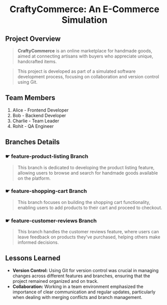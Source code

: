 <h1 align="center">CraftyCommerce: An E-Commerce Simulation</h1>

## Project Overview
> **CraftyCommerce** is an online marketplace for handmade goods, aimed at connecting artisans with buyers who appreciate unique, handcrafted items.

> This project is developed as part of a simulated software development process, focusing on collaboration and version control using Git.

## Team Members
1. Alice - Frontend Developer
2. Bob - Backend Developer
3. Charlie - Team Leader
4. Rohit - QA Engineer

## Branches Details

### &#9755; feature-product-listing Branch
> This branch is dedicated to developing the product listing feature, allowing users to browse and search for handmade goods available on the platform.

### &#9755; feature-shopping-cart Branch
> This branch focuses on building the shopping cart functionality, enabling users to add products to their cart and proceed to checkout.

### &#9755; feature-customer-reviews Branch
> This branch handles the customer reviews feature, where users can leave feedback on products they've purchased, helping others make informed decisions.


## Lessons Learned

- **Version Control:** Using Git for version control was crucial in managing changes across different features and branches, ensuring that the project remained organized and on track.
- **Collaboration:** Working in a team environment emphasized the importance of clear communication and regular updates, particularly when dealing with merging conflicts and branch management.